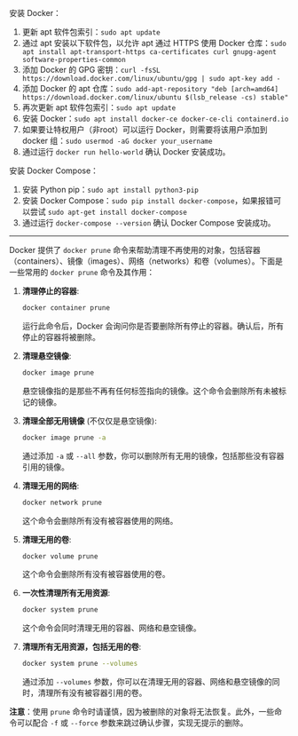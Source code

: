 安装 Docker：

1.  更新 apt 软件包索引：`sudo apt update`
2.  通过 apt 安装以下软件包，以允许 apt 通过 HTTPS 使用 Docker 仓库：`sudo apt install apt-transport-https ca-certificates curl gnupg-agent software-properties-common`
3.  添加 Docker 的 GPG 密钥：`curl -fsSL https://download.docker.com/linux/ubuntu/gpg | sudo apt-key add -`
4.  添加 Docker 的 apt 仓库：`sudo add-apt-repository "deb [arch=amd64] https://download.docker.com/linux/ubuntu $(lsb_release -cs) stable"`
5.  再次更新 apt 软件包索引：`sudo apt update`
6.  安装 Docker：`sudo apt install docker-ce docker-ce-cli containerd.io`
7.  如果要让特权用户（非root）可以运行 Docker，则需要将该用户添加到 docker 组：`sudo usermod -aG docker your_username`
8.  通过运行 `docker run hello-world` 确认 Docker 安装成功。

安装 Docker Compose：

1.  安装 Python pip：`sudo apt install python3-pip`
2.  安装 Docker Compose：`sudo pip install docker-compose`，如果报错可以尝试    `sudo apt-get install docker-compose`
3.  通过运行 `docker-compose --version` 确认 Docker Compose 安装成功。

--------------------

Docker 提供了 `docker prune` 命令来帮助清理不再使用的对象，包括容器（containers）、镜像（images）、网络（networks）和卷（volumes）。下面是一些常用的 `docker prune` 命令及其作用：

1. **清理停止的容器**:
   ```bash
   docker container prune
   ```
   运行此命令后，Docker 会询问你是否要删除所有停止的容器。确认后，所有停止的容器将被删除。

2. **清理悬空镜像**:
   ```bash
   docker image prune
   ```
   悬空镜像指的是那些不再有任何标签指向的镜像。这个命令会删除所有未被标记的镜像。

3. **清理全部无用镜像** (不仅仅是悬空镜像):
   ```bash
   docker image prune -a
   ```
   通过添加 `-a` 或 `--all` 参数，你可以删除所有无用的镜像，包括那些没有容器引用的镜像。

4. **清理无用的网络**:
   ```bash
   docker network prune
   ```
   这个命令会删除所有没有被容器使用的网络。

5. **清理无用的卷**:
   ```bash
   docker volume prune
   ```
   这个命令会删除所有没有被容器使用的卷。

6. **一次性清理所有无用资源**:
   ```bash
   docker system prune
   ```
   这个命令会同时清理无用的容器、网络和悬空镜像。

7. **清理所有无用资源，包括无用的卷**:
   ```bash
   docker system prune --volumes
   ```
   通过添加 `--volumes` 参数，你可以在清理无用的容器、网络和悬空镜像的同时，清理所有没有被容器引用的卷。

**注意**：使用 `prune` 命令时请谨慎，因为被删除的对象将无法恢复。此外，一些命令可以配合 `-f` 或 `--force` 参数来跳过确认步骤，实现无提示的删除。
